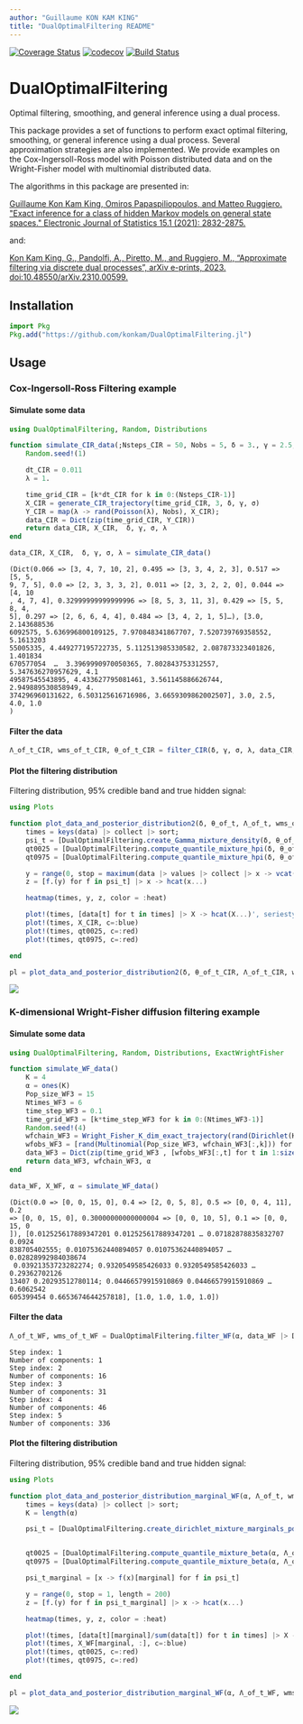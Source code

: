 ```yaml
---
author: "Guillaume KON KAM KING"
title: "DualOptimalFiltering README"
---
```




[![Coverage Status](https://coveralls.io/repos/github/konkam/DualOptimalFiltering.jl/badge.svg?branch=master)](https://coveralls.io/github/konkam/DualOptimalFiltering.jl?branch=master)
[![codecov](https://codecov.io/gh/konkam/DualOptimalFiltering.jl/branch/master/graph/badge.svg)](https://codecov.io/gh/konkam/DualOptimalFiltering.jl)
[![Build Status](https://travis-ci.org/konkam/DualOptimalFiltering.jl.svg?branch=master)](https://travis-ci.org/konkam/DualOptimalFiltering.jl.svg?branch=master)

# DualOptimalFiltering

Optimal filtering, smoothing, and general inference using a dual process.


This package provides a set of functions to perform exact optimal filtering, smoothing, or general inference using a dual process. Several approximation strategies are also implemented.
We provide examples on the Cox-Ingersoll-Ross model with Poisson distributed data and on the Wright-Fisher model with multinomial distributed data.

The algorithms in this package are presented in:

[Guillaume Kon Kam King, Omiros Papaspiliopoulos, and Matteo Ruggiero. "Exact inference for a class of hidden Markov models on general state spaces." Electronic Journal of Statistics 15.1 (2021): 2832-2875.](https://projecteuclid.org/journals/electronic-journal-of-statistics/volume-15/issue-1/Exact-inference-for-a-class-of-hidden-Markov-models-on/10.1214/21-EJS1841.full)

 and:

 [Kon Kam King, G., Pandolfi, A., Piretto, M., and Ruggiero, M., “Approximate filtering via discrete dual processes”, arXiv e-prints, 2023. doi:10.48550/arXiv.2310.00599.](https://arxiv.org/abs/2310.00599)

## Installation

```julia
import Pkg
Pkg.add("https://github.com/konkam/DualOptimalFiltering.jl")
```



## Usage

### Cox-Ingersoll-Ross Filtering example

#### Simulate some data

```julia
using DualOptimalFiltering, Random, Distributions

function simulate_CIR_data(;Nsteps_CIR = 50, Nobs = 5, δ = 3., γ = 2.5, σ = 4.)
    Random.seed!(1)

    dt_CIR = 0.011
    λ = 1.

    time_grid_CIR = [k*dt_CIR for k in 0:(Nsteps_CIR-1)]
    X_CIR = generate_CIR_trajectory(time_grid_CIR, 3, δ, γ, σ)
    Y_CIR = map(λ -> rand(Poisson(λ), Nobs), X_CIR);
    data_CIR = Dict(zip(time_grid_CIR, Y_CIR))
    return data_CIR, X_CIR,  δ, γ, σ, λ
end

data_CIR, X_CIR,  δ, γ, σ, λ = simulate_CIR_data()
```

```
(Dict(0.066 => [3, 4, 7, 10, 2], 0.495 => [3, 3, 4, 2, 3], 0.517 => [5, 5, 
9, 7, 5], 0.0 => [2, 3, 3, 3, 2], 0.011 => [2, 3, 2, 2, 0], 0.044 => [4, 10
, 4, 7, 4], 0.32999999999999996 => [8, 5, 3, 11, 3], 0.429 => [5, 5, 8, 4, 
5], 0.297 => [2, 6, 6, 4, 4], 0.484 => [3, 4, 2, 1, 5]…), [3.0, 2.143688536
6092575, 5.636996800109125, 7.970848341867707, 7.520739769358552, 5.1613203
55005335, 4.449277195722735, 5.112513985330582, 2.087873323401826, 1.401834
670577054  …  3.3969990970050365, 7.802843753312557, 5.347636270957629, 4.1
49587545543895, 4.433627795081461, 3.561145886626744, 2.949889530858949, 4.
374296960131622, 6.503125616716986, 3.6659309862002507], 3.0, 2.5, 4.0, 1.0
)
```




#### Filter the data

```julia
Λ_of_t_CIR, wms_of_t_CIR, θ_of_t_CIR = filter_CIR(δ, γ, σ, λ, data_CIR; silence = true);
```




#### Plot the filtering distribution

Filtering distribution, 95% credible band and true hidden signal:


```julia
using Plots

function plot_data_and_posterior_distribution2(δ, θ_of_t, Λ_of_t, wms_of_t, data, X_CIR)
    times = keys(data) |> collect |> sort;
    psi_t = [DualOptimalFiltering.create_Gamma_mixture_density(δ, θ_of_t[t], Λ_of_t[t], wms_of_t[t]) for t in times];
    qt0025 = [DualOptimalFiltering.compute_quantile_mixture_hpi(δ, θ_of_t[t], Λ_of_t[t], wms_of_t[t], 0.025) for t in keys(data) |> collect |> sort];
    qt0975 = [DualOptimalFiltering.compute_quantile_mixture_hpi(δ, θ_of_t[t], Λ_of_t[t], wms_of_t[t], 0.975) for t in keys(data) |> collect |> sort];

    y = range(0, stop = maximum(data |> values |> collect |> x -> vcat(x...)), length = 200)
    z = [f.(y) for f in psi_t] |> x -> hcat(x...)

    heatmap(times, y, z, color = :heat)

    plot!(times, [data[t] for t in times] |> X -> hcat(X...)', seriestype=:scatter, c=:black, legend = false)
    plot!(times, X_CIR, c=:blue)
    plot!(times, qt0025, c=:red)
    plot!(times, qt0975, c=:red)

end

pl = plot_data_and_posterior_distribution2(δ, θ_of_t_CIR, Λ_of_t_CIR, wms_of_t_CIR, data_CIR, X_CIR)
```

![](figures/README_4_1.png)



### K-dimensional Wright-Fisher diffusion filtering example

#### Simulate some data

```julia
using DualOptimalFiltering, Random, Distributions, ExactWrightFisher

function simulate_WF_data()
    K = 4
    α = ones(K)
    Pop_size_WF3 = 15
    Ntimes_WF3 = 6
    time_step_WF3 = 0.1
    time_grid_WF3 = [k*time_step_WF3 for k in 0:(Ntimes_WF3-1)]
    Random.seed!(4)
    wfchain_WF3 = Wright_Fisher_K_dim_exact_trajectory(rand(Dirichlet(K,0.3)), time_grid_WF3[1:(end-1)], α)
    wfobs_WF3 = [rand(Multinomial(Pop_size_WF3, wfchain_WF3[:,k])) for k in 1:size(wfchain_WF3,2)] |> l -> hcat(l...)
    data_WF3 = Dict(zip(time_grid_WF3 , [wfobs_WF3[:,t] for t in 1:size(wfobs_WF3,2)]))
    return data_WF3, wfchain_WF3, α
end

data_WF, X_WF, α = simulate_WF_data()
```

```
(Dict(0.0 => [0, 0, 15, 0], 0.4 => [2, 0, 5, 8], 0.5 => [0, 0, 4, 11], 0.2 
=> [0, 0, 15, 0], 0.30000000000000004 => [0, 0, 10, 5], 0.1 => [0, 0, 15, 0
]), [0.012525617889347201 0.012525617889347201 … 0.07182878835832707 0.0924
838705402555; 0.01075362440894057 0.01075362440894057 … 0.02828992984038674
 0.03921353723282274; 0.9320549585426033 0.9320549585426033 … 0.29362702126
13407 0.20293512780114; 0.04466579915910869 0.04466579915910869 … 0.6062542
605399454 0.6653674644257818], [1.0, 1.0, 1.0, 1.0])
```




#### Filter the data

```julia
Λ_of_t_WF, wms_of_t_WF = DualOptimalFiltering.filter_WF(α, data_WF |> DualOptimalFiltering.prepare_WF_dat_1D_2D |> last; silence = false);
```

```
Step index: 1
Number of components: 1
Step index: 2
Number of components: 16
Step index: 3
Number of components: 31
Step index: 4
Number of components: 46
Step index: 5
Number of components: 336
```





#### Plot the filtering distribution

Filtering distribution, 95% credible band and true hidden signal:


```julia
using Plots

function plot_data_and_posterior_distribution_marginal_WF(α, Λ_of_t, wms_of_t, data, X_WF; marginal = 1)
    times = keys(data) |> collect |> sort;
    K = length(α)

    psi_t = [DualOptimalFiltering.create_dirichlet_mixture_marginals_pdf(α, Λ_of_t[t], wms_of_t[t]) for t in times];


    qt0025 = [DualOptimalFiltering.compute_quantile_mixture_beta(α, Λ_of_t[t], wms_of_t[t], 0.025; marginal = marginal) for t in times];
    qt0975 = [DualOptimalFiltering.compute_quantile_mixture_beta(α, Λ_of_t[t], wms_of_t[t], 0.975; marginal = marginal) for t in times];

    psi_t_marginal = [x -> f(x)[marginal] for f in psi_t]

    y = range(0, stop = 1, length = 200)
    z = [f.(y) for f in psi_t_marginal] |> x -> hcat(x...)

    heatmap(times, y, z, color = :heat)

    plot!(times, [data[t][marginal]/sum(data[t]) for t in times] |> X -> hcat(X...)', seriestype=:scatter, c=:black, legend = false)
    plot!(times, X_WF[marginal, :], c=:blue)
    plot!(times, qt0025, c=:red)
    plot!(times, qt0975, c=:red)

end

pl = plot_data_and_posterior_distribution_marginal_WF(α, Λ_of_t_WF, wms_of_t_WF, data_WF, X_WF; marginal = 3)
```

![](figures/README_7_1.png)

